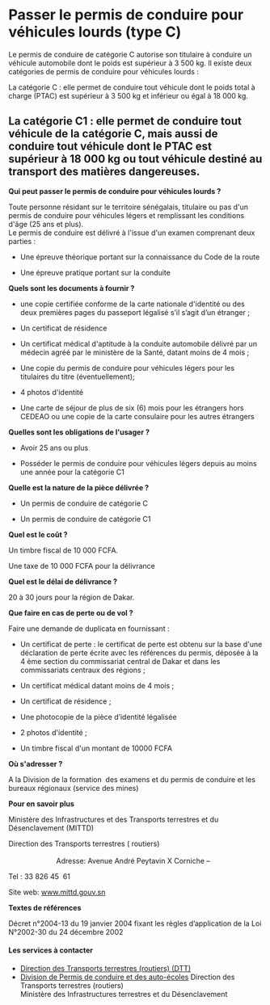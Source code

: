 # Passer le permis de conduire pour véhicules lourds (type C)

Le permis de conduire de catégorie C autorise son titulaire à conduire un véhicule automobile dont le poids est supérieur à 3 500 kg. Il existe deux catégories de permis de conduire pour véhicules lourds :  
  
La catégorie C : elle permet de conduire tout véhicule dont le poids total à charge (PTAC) est supérieur à 3 500 kg et inférieur ou égal à 18 000 kg.  
  
La catégorie C1 : elle permet de conduire tout véhicule de la catégorie C, mais aussi de conduire tout véhicule dont le PTAC est supérieur à 18 000 kg ou tout véhicule destiné au transport des matières dangereuses.
----------------------------------------------------------------------------------------------------------------------------------------------------------------------------------------------------------------------------------------------------------------------------------------------------------------------------------------------------------------------------------------------------------------------------------------------------------------------------------------------------------------------------------------------------------------------------------------------------

**Qui peut passer le permis de conduire pour véhicules lourds ?**

Toute personne résidant sur le territoire sénégalais, titulaire ou pas d'un permis de conduire pour véhicules légers et remplissant les conditions d'âge (25 ans et plus).  
Le permis de conduire est délivré à l'issue d'un examen comprenant deux parties :

*   Une épreuve théorique portant sur la connaissance du Code de la route 

*   Une épreuve pratique portant sur la conduite

**Quels sont les documents à fournir ?**

*   une copie certifiée conforme de la carte nationale d'identité ou des deux premières pages du passeport légalisé s’il s’agit d’un étranger ;

*   Un certificat de résidence 

*   Un certificat médical d'aptitude à la conduite automobile délivré par un médecin agréé par le ministère de la Santé, datant moins de 4 mois ;

*   Une copie du permis de conduire pour véhicules légers pour les titulaires du titre (éventuellement);

*   4 photos d'identité  
    
*   Une carte de séjour de plus de six (6) mois pour les étrangers hors CEDEAO ou une copie de la carte consulaire pour les autres étrangers

**Quelles sont les obligations de l'usager ?**

*   Avoir 25 ans ou plus

*   Posséder le permis de conduire pour véhicules légers depuis au moins une année pour la catégorie C1

**Quelle est la nature de la pièce délivrée ?**

*   Un permis de conduire de catégorie C

*   Un permis de conduire de catégorie C1

**Quel est le coût ?**

Un timbre fiscal de 10 000 FCFA.

Une taxe de 10 000 FCFA pour la délivrance

**Quel est le délai de délivrance ?**

20 à 30 jours pour la région de Dakar.

**Que faire en cas de perte ou de vol ?**

Faire une demande de duplicata en fournissant :  

*   Un certificat de perte : le certificat de perte est obtenu sur la base d'une déclaration de perte écrite avec les références du permis, déposée à la 4 ème section du commissariat central de Dakar et dans les commissariats centraux des régions ;  
    
*   Un certificat médical datant moins de 4 mois ;  
    
*   Un certificat de résidence ;  
    
*   Une photocopie de la pièce d’identité légalisée[](../../../services/.md)
*   2 photos d'identité ;  
    
*   Un timbre fiscal d'un montant de 10000 FCFA

**Où s'adresser ?**

A la Division de la formation  des examens et du permis de conduire et les bureaux régionaux (service des mines)

**Pour en savoir plus**

Ministère des Infrastructures et des Transports terrestres et du Désenclavement (MITTD)                  

Direction des Transports terrestres ( routiers)                                                                                                                                                         Adresse: Avenue André Peytavin X Corniche –          

Tel : 33 826 45  61                      

Site web: www.mittd.gouv.sn

**Textes de références**

Décret n°2004-13 du 19 janvier 2004 fixant les règles d’application de la Loi N°2002-30 du 24 décembre 2002

#### Les services à contacter

*   [Direction des Transports terrestres (routiers) (DTT)](../../../services/direction-des-transports-terrestres-routiers-dtt.md)
*   [Division de Permis de conduire et des auto-écoles](../../../services/division-de-permis-de-conduire-et-des-auto-ecoles.md) Direction des Transports terrestres (routiers)  
    Ministère des Infrastructures terrestres et du Désenclavement